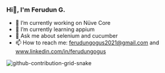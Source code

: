 ### Hi👋, I'm Ferudun G.

- 🔭 I’m currently working on Nüve Core  
- 🌱 I’m currently learning appium
- 💬 Ask me about selenium and cucumber
- 📫 How to reach me: ferudungogus2021@gmail.com and www.linkedin.com/in/ferudungogus

![github-contribution-grid-snake](https://user-images.githubusercontent.com/86746223/150171613-dc6d44ac-2cc7-4d7f-9737-101e081fa269.gif)

